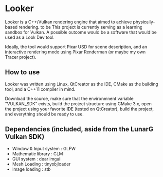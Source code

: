 Looker
======

Looker is a C++/Vulkan rendering engine that aimed to achieve physically-based rendering.          to be
This project is currently serving as a learning sandbox for Vulkan. A possible outcome would be a software that would be used as a Look Dev tool.

Ideally, the tool would support Pixar USD for scene description, and an interactive rendering mode using Pixar Renderman (or maybe my own Tracer project).

How to use
------

Looker was written using Linux, QtCreator as the IDE, CMake as the building tool, and a C++11 compiler in mind.

Download the source, make sure that the environmnent variable "VULKAN_SDK" exists, build the project structure using CMake 3.x, open the project using your favorite IDE (tested on QtCreator), build the project, and everything should be ready to use.

Dependencies (included, aside from the LunarG Vulkan SDK)
------

- Window & Input system : GLFW
- Mathematic library : GLM
- GUI system : dear imgui
- Mesh Loading : tinyobjloader
- Image loading : stb
